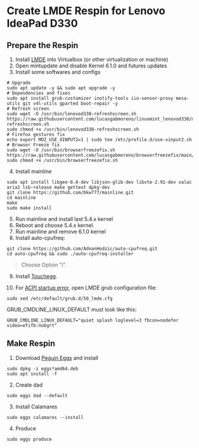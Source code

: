 # Create LMDE Respin for Lenovo IdeaPad D330

## Prepare the Respin
1. Install [LMDE](https://linuxmint.com/download_lmde.php) into Virtualbox (or other virtualization or machine)
2. Open mintupdate and disable Kernel 6.1.0 and futures updates
3. Install some softwares and configs
```
# Upgrade
sudo apt update -y && sudo apt upgrade -y
# Dependencies and fixes
sudo apt install grub-customizer inotify-tools iio-sensor-proxy mesa-utils git v4l-utils gparted boot-repair -y
# Refresh screen
sudo wget -O /usr/bin/lenovod330-refreshscreen.sh https://raw.githubusercontent.com/lucasgabmoreno/linuxmint_lenovod330/main/lenovod330-refreshscreen.sh
sudo chmod +x /usr/bin/lenovod330-refreshscreen.sh
# Firefox gestures fix
echo export MOZ_USE_XINPUT2=1 | sudo tee /etc/profile.d/use-xinput2.sh
# Browser Freeze fix
sudo wget -O /usr/bin/browserfreezefix.sh https://raw.githubusercontent.com/lucasgabmoreno/browserfreezefix/main/browserfreezefix.sh
sudo chmod +x /usr/bin/browserfreezefix.sh
```
4. Install mainline
```
sudo apt install libgee-0.8-dev libjson-glib-dev libvte-2.91-dev valac aria2 lsb-release make gettext dpkg-dev
git clone https://github.com/bkw777/mainline.git
cd mainline
make
sudo make install
```
5. Run mainline and install last 5.4.x kernel
6. Reboot and choose 5.4.x kernel.
7. Run mainline and remove 6.1.0 kernel
8. Install auto-cpufreq:
```
git clone https://github.com/AdnanHodzic/auto-cpufreq.git
cd auto-cpufreq && sudo ./auto-cpufreq-installer
```
> Choose Option "i".

9. Install [Touchegg](https://github.com/JoseExposito/touchegg/releases/latest).

10. For [ACPI startup error](ACPI.md), open LMDE grub configuration file:
```
sudo xed /etc/default/grub.d/50_lmde.cfg
```
GRUB_CMDLINE_LINUX_DEFAULT must look like this:
```
GRUB_CMDLINE_LINUX_DEFAULT="quiet splash loglevel=3 fbcon=nodefer video=efifb:nobgrt"
```

## Make Respin
1. Download [Peguin Eggs](https://sourceforge.net/projects/penguins-eggs/files/DEBS/) and install
```
sudo dpkg -i eggs*amd64.deb
sudo apt install -f
```
2. Create dad
```
sudo eggs dad --default
```
3. Install Calamares
```
sudo eggs calamares --install
```
4. Produce
```
sudo eggs produce 
```
